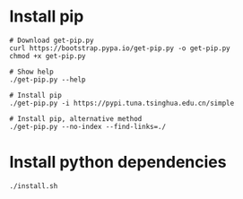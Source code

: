 Install pip
===========

    # Download get-pip.py
    curl https://bootstrap.pypa.io/get-pip.py -o get-pip.py
    chmod +x get-pip.py

    # Show help
    ./get-pip.py --help

    # Install pip
    ./get-pip.py -i https://pypi.tuna.tsinghua.edu.cn/simple

    # Install pip, alternative method
    ./get-pip.py --no-index --find-links=./

Install python dependencies
===========================

    ./install.sh
